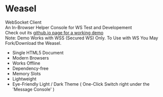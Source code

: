 # Weasel
WebSocket Client  
An In-Browser Helper Console for WS Test and Developement    
Check out its [github.io page for a working demo](https://mhgolkar.github.io/Weasel/)  
Note: Demo Works with WSS (Secured WS) Only. To Use with WS You May Fork/Download the Weasel.  

* Single HTML5 Document  
* Modern Browsers  
* Works Offline  
* Dependency-free  
* Memory Slots
* Lightweight  
* Eye-Friendly Light / Dark Theme ( One-Click Switch right under the 'Message Console' )  
